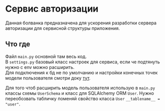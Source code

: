 # Сервис авторизации

Данная болванка предназначена для ускорения разработки сервера авторизации
для сервисной структуры приложения.

## Что где

Файл ```main.py``` основной там весь код.  
В ```settings.py``` базовый класс настроек для сервиса, если че подтянуть нужно с env можно расширить.  
Для подключения к бд не по умолчанию и настройки конечных точек модели пользователя смотри доку [тут](https://github.com/svalench/fastapi_viewsets).  

Для того чтоб расширить модель пользователя использую в ```main.py``` классы схемы ```UserSchema``` и 
класс для SQLAlchemy ORM ```User```. Нужно переобозвать табличку поменяй свойство класса ```User```
```__tablename__ = "user"```.
